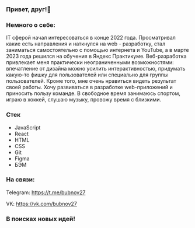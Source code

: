 ###  Привет, друг!👋

### Немного о себе:
IT сферой начал интересоваться в конце 2022 года. Просматривал какие есть направления и наткнулся на web - разработку, стал заниматься самостоятельно с помощью интернета и YouTube, а в марте 2023 года решился на обучения в Яндекс Практикуме. Веб-разработка привлекает меня практически неограниченными возможностями: впечатление от дизайна можно усилить интерактивностью, придумать какую-то фишку для пользователей или специально для группы пользователей. Кроме того, мне очень нравиться видеть результат своей работы.
Хочу развиваться в разработке web-приложений и приносить пользу команде. 
В свободное время занимаюсь спортом, играю в хоккей, слушаю музыку, провожу время с близкими.

### Стек
- JavaScript
- React
- HTML
- CSS
- Git
- Figma
- БЭМ

### На связи:
Telegram: https://t.me/bubnov27

VK: https://vk.com/bubnov27

### В поисках новых идей!

<!--
**VerMishel27/VerMishel27** is a ✨ _special_ ✨ repository because its `README.md` (this file) appears on your GitHub profile.

Here are some ideas to get you started:

- 🔭 I’m currently working on ...
- 🌱 I’m currently learning ...
- 👯 I’m looking to collaborate on ...
- 🤔 I’m looking for help with ...
- 💬 Ask me about ...
- 📫 How to reach me: ...
- 😄 Pronouns: ...
- ⚡ Fun fact: ...
-->
